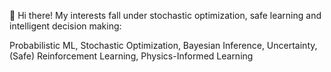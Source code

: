  👋 Hi there! My interests fall under stochastic optimization, safe learning and intelligent decision making:

Probabilistic ML, Stochastic Optimization, Bayesian Inference, Uncertainty, (Safe) Reinforcement Learning, Physics-Informed Learning


